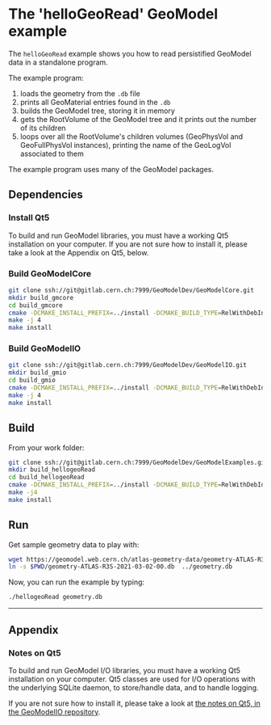 # The 'helloGeoRead' GeoModel example

The `helloGeoRead` example shows you how to read persistified GeoModel data in a standalone program.

The example program:

 1. loads the geometry from the `.db` file
 2. prints all GeoMaterial entries found in the `.db`
 3. builds the GeoModel tree, storing it in memory
 4. gets the RootVolume of the GeoModel tree and it prints out the number of its children
 5. loops over all the RootVolume's children volumes (GeoPhysVol and GeoFullPhysVol instances), printing the name of the GeoLogVol associated to them

 The example program uses many of the GeoModel packages.


## Dependencies

### Install Qt5

To build and run GeoModel libraries, you must have a working Qt5 installation on your computer.
If you are not sure how to install it, please take a look at the Appendix on Qt5, below.

### Build GeoModelCore

```bash
git clone ssh://git@gitlab.cern.ch:7999/GeoModelDev/GeoModelCore.git
mkdir build_gmcore
cd build_gmcore
cmake -DCMAKE_INSTALL_PREFIX=../install -DCMAKE_BUILD_TYPE=RelWithDebInfo ../GeoModelCore
make -j 4
make install
```

### Build GeoModelIO

```bash
git clone ssh://git@gitlab.cern.ch:7999/GeoModelDev/GeoModelIO.git
mkdir build_gmio
cd build_gmio
cmake -DCMAKE_INSTALL_PREFIX=../install -DCMAKE_BUILD_TYPE=RelWithDebInfo ../GeoModelIO
make -j 4
make install
```

## Build

From your work folder:

```bash
git clone ssh://git@gitlab.cern.ch:7999/GeoModelDev/GeoModelExamples.git
mkdir build_hellogeoRead
cd build_hellogeoRead
cmake -DCMAKE_INSTALL_PREFIX=../install -DCMAKE_BUILD_TYPE=RelWithDebInfo ../GeoModelExamples/HelloGeoRead
make -j4
make install
```

## Run

Get sample geometry data to play with:

```bash
wget https://geomodel.web.cern.ch/atlas-geometry-data/geometry-ATLAS-R3S-2021-03-02-00.db 
ln -s $PWD/geometry-ATLAS-R3S-2021-03-02-00.db  ../geometry.db
```

Now, you can run the example by typing:

```bash
./hellogeoRead geometry.db
```


 ----

## Appendix

### Notes on Qt5

To build and run GeoModel I/O libraries, you must have a working Qt5 installation on your computer. Qt5 classes are used for I/O operations with the underlying SQLite daemon, to store/handle data, and to handle logging.

If you are not sure how to install it, please take a look at [the notes on Qt5, in the GeoModelIO repository](https://gitlab.cern.ch/GeoModelDev/GeoModelIO/blob/master/README_QT5_NOTES.md).
